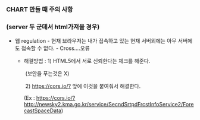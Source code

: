 

### CHART 만들 때 주의 사항

### (server 두 군데서 html가져올 경우)



- 웹 regulation - 현재 브라우저는 내가 접속하고 있는 현재 서버외에는 아무 서버에도 접속할 수 없다. - Cross....오류

  - 해결방법 : 1) HTML5에서 서로 신뢰한다는 체크를 해준다. 

    ​                      (보안을 푸는것은 X)

    ​                   2) <https://cors.io/?> 앞에 이것을 붙여줘서 해결한다.

    (Ex : <https://cors.io/?http://newsky2.kma.go.kr/service/SecndSrtpdFrcstInfoService2/ForecastSpaceData>)
